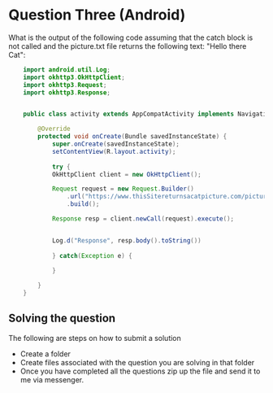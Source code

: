 # Question Three (Android)

What is the output of the following code assuming that the catch block is not called and the picture.txt file returns the following text: "Hello there Cat":

```java
    import android.util.Log;
    import okhttp3.OkHttpClient;
    import okhttp3.Request;
    import okhttp3.Response;


    public class activity extends AppCompatActivity implements NavigationView.OnNavigationItemSelectedListener {

        @Override
        protected void onCreate(Bundle savedInstanceState) {
            super.onCreate(savedInstanceState);
            setContentView(R.layout.activity);
            
            try {
            OkHttpClient client = new OkHttpClient();

            Request request = new Request.Builder()
                .url("https://www.thisSitereturnsacatpicture.com/picture.txt")
                .build();

            Response resp = client.newCall(request).execute();


            Log.d("Response", resp.body().toString())
            
            } catch(Exception e) {
                
            }

        }
    }

```

## Solving the question

The following are steps on how to submit a solution
 - Create a folder
 - Create files associated with the question you are solving in that folder
 - Once you have completed all the questions zip up the file and send it to me via messenger. 